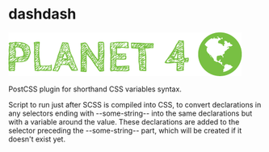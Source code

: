 # dashdash

![Planet4](./planet4.png)

PostCSS plugin for shorthand CSS variables syntax.

Script to run just after SCSS is compiled into CSS, to convert declarations in any selectors ending with --some-string-- into the same declarations but with a variable around the value. These declarations are added to the selector preceding the --some-string-- part, which will be created if it doesn't exist yet.